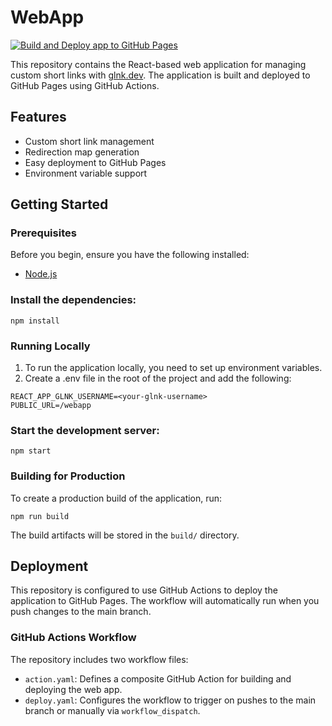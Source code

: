 # WebApp

[![Build and Deploy app to GitHub Pages](https://github.com/glnk-dev/webapp/actions/workflows/deploy-pages.yaml/badge.svg)](https://github.com/glnk-dev/webapp/actions/workflows/deploy-pages.yaml)

This repository contains the React-based web application for managing custom short links with [glnk.dev](https://glnk.dev). 
The application is built and deployed to GitHub Pages using GitHub Actions.

## Features

- Custom short link management
- Redirection map generation
- Easy deployment to GitHub Pages
- Environment variable support

## Getting Started

### Prerequisites

Before you begin, ensure you have the following installed:

- [Node.js](https://nodejs.org/)

### Install the dependencies:
```
npm install
```
### Running Locally
1. To run the application locally, you need to set up environment variables.
2. Create a .env file in the root of the project and add the following:
```
REACT_APP_GLNK_USERNAME=<your-glnk-username>
PUBLIC_URL=/webapp
```
### Start the development server:
```
npm start
```

### Building for Production
To create a production build of the application, run:

```
npm run build
```
The build artifacts will be stored in the `build/` directory.

## Deployment
This repository is configured to use GitHub Actions to deploy the application to GitHub Pages. The workflow will automatically run when you push changes to the main branch.

### GitHub Actions Workflow
The repository includes two workflow files:

- `action.yaml`: Defines a composite GitHub Action for building and deploying the web app.
- `deploy.yaml`: Configures the workflow to trigger on pushes to the main branch or manually via `workflow_dispatch`.
